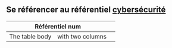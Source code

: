 ## Se référencer au référentiel [cybersécurité](referentiel.md)

<table>
    <thead>
        <tr>
            <th colspan="2">Référentiel num</th>
            <th></th>
        </tr>
    </thead>
    <tbody>
        <tr>
            <td>The table body</td>
            <td>with two columns</td>
        </tr>
    </tbody>
</table>